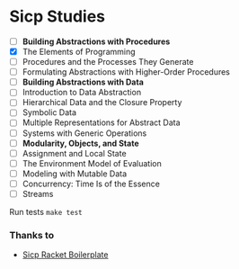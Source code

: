 # Sicp Studies

- [ ] **Building Abstractions with Procedures**
- [X] The Elements of Programming
- [ ] Procedures and the Processes They Generate
- [ ] Formulating Abstractions with Higher-Order Procedures
- [ ] **Building Abstractions with Data**
- [ ] Introduction to Data Abstraction
- [ ] Hierarchical Data and the Closure Property
- [ ] Symbolic Data
- [ ] Multiple Representations for Abstract Data
- [ ] Systems with Generic Operations
- [ ] **Modularity, Objects, and State**
- [ ] Assignment and Local State
- [ ] The Environment Model of Evaluation
- [ ] Modeling with Mutable Data
- [ ] Concurrency: Time Is of the Essence
- [ ] Streams

Run tests `make test`

### Thanks to

*  [Sicp Racket Boilerplate](https://github.com/hexlet-boilerplates/sicp-racket)
